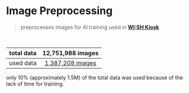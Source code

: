 # Image Preprocessing

> preprocesses images for AI training used in **[WI:SH Kiosk](https://github.com/Team-ToyoTech/W.I.S.H.-Kiosk)**

<br>

| total data | 12,751,988 images |
| :--------: | :---------------: |
| used data  | [1,387,208 images](https://drive.google.com/file/d/1L9opaEPhYD0AOANqlbxUC546euTgxaAk/view?usp=sharing) |

only 10% (approximately 1.5M) of the total data was used because of the lack of time for training.
